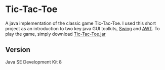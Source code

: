 # Tic-Tac-Toe

A java implementation of the classic game Tic-Tac-Toe. I used this short project as an introduction to two key java GUI toolkits, [Swing](https://docs.oracle.com/javase/7/docs/api/javax/swing/package-summary.html) and [AWT](https://docs.oracle.com/javase/7/docs/api/java/awt/package-summary.html). To play the game, simply download [Tic-Tac-Toe.jar](https://github.com/zmohling/TicTacToe/raw/master/Tic-Tac-Toe.jar)

## Version

Java SE Development Kit 8